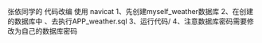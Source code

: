 张依同学的 代码改编
使用 navicat
1、先创建myself_weather数据库
2、在创建的数据库中 、去执行APP_weather.sql 
3、运行代码/
4、注意数据库密码需要修改为自己的数据库密码

